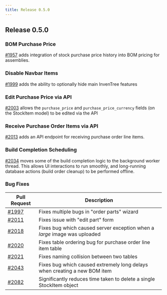 ```yaml
---
title: Release 0.5.0
---
```


## Release 0.5.0

### BOM Purchase Price

[#1957](https://github.com/inventree/InvenTree/pull/1957) adds integration of stock purchase price history into BOM pricing for assemblies.

### Disable Navbar Items

[#1999](https://github.com/inventree/InvenTree/pull/1999) adds the ability to optionally hide main InvenTree features

### Edit Purchase Price via API

[#2003](https://github.com/inventree/InvenTree/pull/2003) allows the `purchase_price` and `purchase_price_currency` fields (on the StockItem model) to be edited via the API

### Receive Purchase Order Items via API

[#2013](https://github.com/inventree/InvenTree/pull/2013) adds an API endpoint for receiving purchase order line items.

### Build Completion Scheduling

[#2034](https://github.com/inventree/InvenTree/pull/2034) moves some of the build completion logic to the background worker thread. This allows UI interactions to run smoothly, and long-running database actions (build order cleanup) to be performed offline.

### Bug Fixes

| Pull Request | Description |
| --- | --- |
| [#1997](https://github.com/inventree/InvenTree/pull/1997) | Fixes multiple bugs in "order parts" wizard |
| [#2011](https://github.com/inventree/InvenTree/pull/2011) | Fixes issue with "edit part" form |
| [#2018](https://github.com/inventree/InvenTree/pull/2018) | Fixes bug which caused server exception when a *large* image was uploaded |
| [#2020](https://github.com/inventree/InvenTree/pull/2020) | Fixes table ordering bug for purchase order line item table |
| [#2021](https://github.com/inventree/InvenTree/pull/2021) | Fixes naming collision between two tables |
| [#2043](https://github.com/inventree/InvenTree/pull/2041) | Fixes bug which caused extremely long delays when creating a new BOM item |
| [#2082](https://github.com/inventree/InvenTree/pull/2082) | Significantly reduces time taken to delete a single StockItem object |
